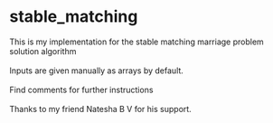 # stable_matching
This is my implementation for the stable matching marriage problem solution algorithm
<br/>
<br/>
Inputs are given manually as arrays by default.
<br/>
<br/>
Find comments for further instructions
<br/>
<br/>
Thanks to my friend Natesha B V for his support.
